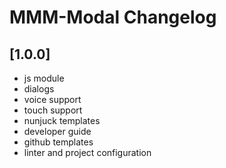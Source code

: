 # MMM-Modal Changelog

## [1.0.0]

- js module
- dialogs
- voice support
- touch support
- nunjuck templates
- developer guide
- github templates
- linter and project configuration
